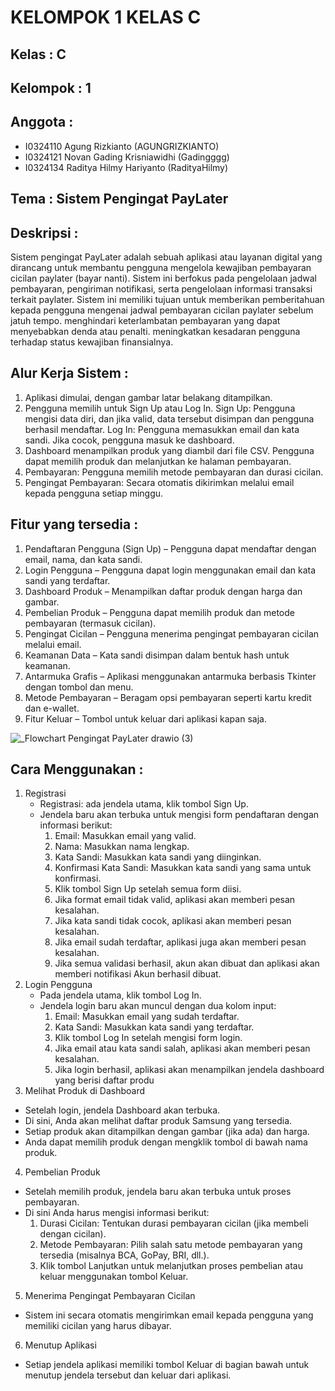 # KELOMPOK 1 KELAS C

## Kelas : C
## Kelompok : 1
## Anggota :
- I0324110 Agung Rizkianto (AGUNGRIZKIANTO)
- I0324121 Novan Gading Krisniawidhi (Gadingggg)
- I0324134 Raditya Hilmy Hariyanto (RadityaHilmy)

## Tema : Sistem Pengingat PayLater
## Deskripsi :
Sistem pengingat PayLater adalah sebuah aplikasi atau layanan digital yang dirancang untuk membantu pengguna mengelola kewajiban pembayaran cicilan paylater (bayar nanti). Sistem ini berfokus pada pengelolaan jadwal pembayaran, pengiriman notifikasi, serta pengelolaan informasi transaksi terkait paylater. Sistem ini memiliki tujuan untuk memberikan pemberitahuan kepada pengguna mengenai jadwal pembayaran cicilan paylater sebelum jatuh tempo. menghindari keterlambatan pembayaran yang dapat menyebabkan denda atau penalti. meningkatkan kesadaran pengguna terhadap status kewajiban finansialnya.

## Alur Kerja Sistem :
1. Aplikasi dimulai, dengan gambar latar belakang ditampilkan.
2. Pengguna memilih untuk Sign Up atau Log In.
   Sign Up: Pengguna mengisi data diri, dan jika valid, data tersebut disimpan dan pengguna berhasil mendaftar.
   Log In: Pengguna memasukkan email dan kata sandi. Jika cocok, pengguna masuk ke dashboard.
3. Dashboard menampilkan produk yang diambil dari file CSV. Pengguna dapat memilih produk dan melanjutkan ke halaman pembayaran.
4. Pembayaran: Pengguna memilih metode pembayaran dan durasi cicilan.
5. Pengingat Pembayaran: Secara otomatis dikirimkan melalui email kepada pengguna setiap minggu.

## Fitur yang tersedia : 
1. Pendaftaran Pengguna (Sign Up) – Pengguna dapat mendaftar dengan email, nama, dan kata sandi.
2. Login Pengguna – Pengguna dapat login menggunakan email dan kata sandi yang terdaftar.
3. Dashboard Produk – Menampilkan daftar produk dengan harga dan gambar.
4. Pembelian Produk – Pengguna dapat memilih produk dan metode pembayaran (termasuk cicilan).
5. Pengingat Cicilan – Pengguna menerima pengingat pembayaran cicilan melalui email.
6. Keamanan Data – Kata sandi disimpan dalam bentuk hash untuk keamanan.
7. Antarmuka Grafis – Aplikasi menggunakan antarmuka berbasis Tkinter dengan tombol dan menu.
8. Metode Pembayaran – Beragam opsi pembayaran seperti kartu kredit dan e-wallet.
9. Fitur Keluar – Tombol untuk keluar dari aplikasi kapan saja.

![_Flowchart Pengingat PayLater  drawio (3)](https://github.com/user-attachments/assets/5c07c9f7-9d40-46f5-b278-4078ce1a50f3)

## Cara Menggunakan :
1) Registrasi 
   - Registrasi: ada jendela utama, klik tombol Sign Up.
   - Jendela baru akan terbuka untuk mengisi form pendaftaran dengan informasi berikut:
     1. Email: Masukkan email yang valid.
     2. Nama: Masukkan nama lengkap.
     3. Kata Sandi: Masukkan kata sandi yang diinginkan.
     4. Konfirmasi Kata Sandi: Masukkan kata sandi yang sama untuk konfirmasi.
     5. Klik tombol Sign Up setelah semua form diisi.
     6. Jika format email tidak valid, aplikasi akan memberi pesan kesalahan.
     7. Jika kata sandi tidak cocok, aplikasi akan memberi pesan kesalahan.
     8. Jika email sudah terdaftar, aplikasi juga akan memberi pesan kesalahan.
     9. Jika semua validasi berhasil, akun akan dibuat dan aplikasi akan memberi notifikasi Akun berhasil dibuat.
2) Login Pengguna
   - Pada jendela utama, klik tombol Log In.
   - Jendela login baru akan muncul dengan dua kolom input:
      1. Email: Masukkan email yang sudah terdaftar.
      2. Kata Sandi: Masukkan kata sandi yang terdaftar.
      3. Klik tombol Log In setelah mengisi form login.
      4. Jika email atau kata sandi salah, aplikasi akan memberi pesan kesalahan.
      5. Jika login berhasil, aplikasi akan menampilkan jendela dashboard yang berisi daftar produ
3) Melihat Produk di Dashboard
  - Setelah login, jendela Dashboard akan terbuka.
  - Di sini, Anda akan melihat daftar produk Samsung yang tersedia.
  - Setiap produk akan ditampilkan dengan gambar (jika ada) dan harga.
  - Anda dapat memilih produk dengan mengklik tombol di bawah nama produk.
4) Pembelian Produk
  - Setelah memilih produk, jendela baru akan terbuka untuk proses pembayaran.
  - Di sini Anda harus mengisi informasi berikut:
    1. Durasi Cicilan: Tentukan durasi pembayaran cicilan (jika membeli dengan cicilan).
    2. Metode Pembayaran: Pilih salah satu metode pembayaran yang tersedia (misalnya BCA, GoPay, BRI, dll.).
    3. Klik tombol Lanjutkan untuk melanjutkan proses pembelian atau keluar menggunakan tombol Keluar.
5) Menerima Pengingat Pembayaran Cicilan
 - Sistem ini secara otomatis mengirimkan email kepada pengguna yang memiliki cicilan yang harus dibayar.
6) Menutup Aplikasi
  - Setiap jendela aplikasi memiliki tombol Keluar di bagian bawah untuk menutup jendela tersebut dan keluar dari aplikasi.



